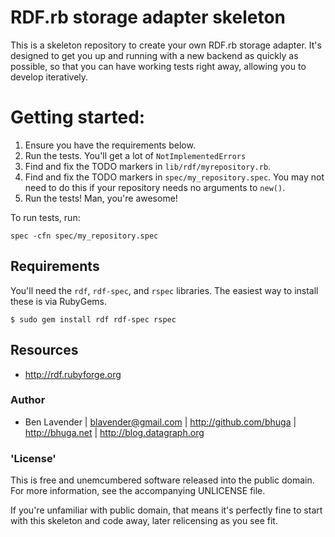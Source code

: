 # RDF.rb storage adapter skeleton

This is a skeleton repository to create your own RDF.rb storage adapter.  It's
designed to get you up and running with a new backend as quickly as possible,
so that you can have working tests right away, allowing you to develop
iteratively.

# Getting started:

 1. Ensure you have the requirements below.
 1. Run the tests.  You'll get a lot of `NotImplementedErrors`
 1. Find and fix the TODO markers in `lib/rdf/myrepository.rb`.   
 1. Find and fix the TODO markers in `spec/my_repository.spec`.  You may not need to do this if your repository needs no arguments to `new()`.
 1. Run the tests!  Man, you're awesome!

To run tests, run:

    spec -cfn spec/my_repository.spec

## Requirements

You'll need the `rdf`, `rdf-spec`, and `rspec` libraries.  The easiest way to install these is via RubyGems.

    $ sudo gem install rdf rdf-spec rspec

## Resources

 * <http://rdf.rubyforge.org>


### Author
 * Ben Lavender | <blavender@gmail.com> | <http://github.com/bhuga> | <http://bhuga.net> | <http://blog.datagraph.org>

### 'License'

This is free and unemcumbered software released into the public domain.  For
more information, see the accompanying UNLICENSE file.

If you're unfamiliar with public domain, that means it's perfectly fine to
start with this skeleton and code away, later relicensing as you see fit.


